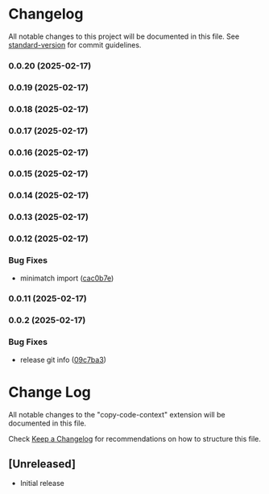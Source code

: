 # Changelog

All notable changes to this project will be documented in this file. See [standard-version](https://github.com/conventional-changelog/standard-version) for commit guidelines.

### 0.0.20 (2025-02-17)

### 0.0.19 (2025-02-17)

### 0.0.18 (2025-02-17)

### 0.0.17 (2025-02-17)

### 0.0.16 (2025-02-17)

### 0.0.15 (2025-02-17)

### 0.0.14 (2025-02-17)

### 0.0.13 (2025-02-17)

### 0.0.12 (2025-02-17)


### Bug Fixes

* minimatch import ([cac0b7e](https://github.com/Fralleee/copy-code-context/commit/cac0b7e3f4530e9eb87c6cdaa4306754f8f44bb3))

### 0.0.11 (2025-02-17)

### 0.0.2 (2025-02-17)

### Bug Fixes

- release git info ([09c7ba3](https://github.com/Fralleee/copy-code-context/commit/09c7ba3a1d27ab3369687aadc86992e9423767e8))

# Change Log

All notable changes to the "copy-code-context" extension will be documented in this file.

Check [Keep a Changelog](http://keepachangelog.com/) for recommendations on how to structure this file.

## [Unreleased]

- Initial release
